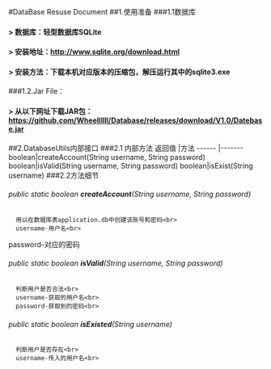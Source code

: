 #DataBase Resuse Document
##1.使用准备
###1.1数据库
####      > 数据库：轻型数据库SQLite
####      > 安装地址：http://www.sqlite.org/download.html
####      > 安装方法：下载本机对应版本的压缩包，解压运行其中的sqlite3.exe

###1.2.Jar File：
#### > 从以下网址下载JAR包：<br>https://github.com/Wheellllll/Database/releases/download/V1.0/Datebase.jar

##2.DatabaseUtils内部接口
###2.1 内部方法
返回值 |方法
------ |-------
boolean|createAccount(String username, String password)
boolean|isValid(String username, String password)
boolean|isExist(String username)
###2.2方法细节
###### public static boolean **createAccount**(String username, String password)
      用以在数据库表application.db中创建该账号和密码<br>
      username-用户名<br>
password-对应的密码<br>
###### public static boolean **isValid**(String username, String password)
      判断用户是否合法<br>
      username-获取的用户名<br>
      password-获取到的密码<br>

###### public static boolean **isExisted**(String username)
      判断用户是否存在<br>
      username-传入的用户名<br>
